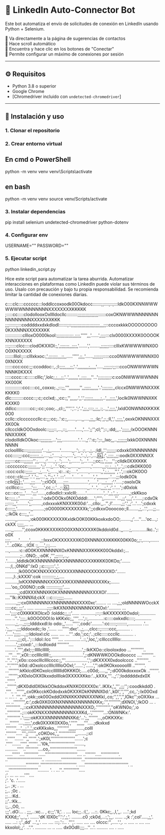 # 🤖 LinkedIn Auto-Connector Bot

Este bot automatiza el envío de solicitudes de conexión en LinkedIn usando Python + Selenium.

📌 Va directamente a la página de sugerencias de contactos  
📌 Hace scroll automático  
📌 Encuentra y hace clic en los botones de "Conectar"  
📌 Permite configurar un máximo de conexiones por sesión  

---

## ⚙️ Requisitos

- Python 3.8 o superior
- Google Chrome
- [Chromedriver incluido con `undetected-chromedriver`]

---

## 🚀 Instalación y uso

### 1. Clonar el repositorio

### 2. Crear entorno virtual

## En cmd o PowerShell

python -m venv venv
venv\Scripts\activate


## en bash

python -m venv venv
source venv/Scripts/activate

### 3. Instalar dependencias

pip install selenium undetected-chromedriver python-dotenv

### 4. Configurar env

USERNAME=""
PASSWORD=""


### 5. Ejecutar script

python linkedin_script.py


Hice este script para automatizar la tarea aburrida. Automatizar interacciones en plataformas como LinkedIn puede violar sus términos de uso. Usalo con precaución y bajo tu propia responsabilidad.
Se recomienda limitar la cantidad de conexiones diarias.

c::::clc::::cccccc:::loddlccoxoodk00Okdocc:::::::;;::::;::;:::ldkO00KXNNWWWWWWWNNNNNNNNXXXXXXXXKKKKK
;:::::cc:::::clodollooxOxlllldocllc:::::::::;;;;;;;;;;;;;;;;::::::coxOKNWWWNNNNNNNNNNNNNNNXXXXXXXKKK
;;;::::::;:::coddddxxdxkdlodl:::::::;::;;;;;;;;;;;;;;;;;;;;;;,,,;;::cccoxkkkOOOOOOOOO0KXXNNNXXXXXXKK
::::::::::::::cllloxO0000kool:;;;;;;;;;;;;;,;;;;,''''',,,'......',;;;;:::clx0000XXXXK0OOOOKXNNXXXXXX
:::;:::::clcc::::clodOKXXOl:;,',;;;;;;;,,;;;;,'.......','........,;;;;;;::::clllxKWWWWWNX0OO0XNXXXXX
:::::::lllol:;:::clllxkxoc:,',;;;;;;;,,,;;,,.....''''',;;,,'......,;;;;;;;:::::cco0NWWWWWNNX000XNXXX
::::::ccc:ccc:;;:ccoddoc::,.;l:;;;;,,,,;;,'..',,,,,,,,,;,,,,,'.....,;;;;;;:;;:::ccoONWWWWWNNNNK0KXXX
:::::cccc:::c::::::clllc;',lolc;,;,,,;;,'..',,,,,,,,',,;;;;,,,,''...';;;;;;;;;;:c:co0NWWWWWNNNXK000K
::::::::::::::ccc::::cc,,coxxo;.,;::;;,''',,,,,,,,,'',,;;;;;,,,,,,'..';;;;;;;;,,clccx0NWWWNXXXKKKKK0
dlc::::::::::cccc::;:c;:cclxd;.,;cc:;,'',,,,,,.',,'.',;;;;;;,,,,,,;,..',,,;;;;,',loclk0NWWNNXKKKXXK0
ddlcc:::::::::::cc:;:cc:;coo;..,cl:;,''''.','..';'..',;;,;:::;,;;,,:;..,,',;;;;,',lxldO0NWNNXKKXK0O0
ccllc::clcccccccllc:c:;;:cc;..':c:;,......,....,,....,;;,,:lc;',;:,;ll,','.,;;;;,',oxxkOKNNNXXXXK0Ok
cllcccldkOOOxdoolc::;;;;::,...,::;,......'.....,'....';;'';cl;'';::,:dd;,,..';;;;;,;lxOOOKNNNNNXXXKK
clodollldkOOkoc::;;;;;;;;,...';;;,.............'..'...,;'.':c;.';::,,lxo;,,..,;;;;;;;lxkkO0XNNNNNNNN
ccloolllllc:::;;;;;;;;;;;'...,;,,.......'.........,,..';,..;:,..,;,..;ldl,,'.';;;;;;;:cdxxk0XNNNNNNN
ccc:::::;;:ccc;;;;;;;,,;,....,;,'.....,;...,.....';,...,'..,:,..',...,:cl:,;'.,;;;;,,;;:oodk0XXXNNXX
;;;;::::cc:::;;;;;;;'',;,....,;'.....,:,..';.....';,.......';,...'....;;cc;;,',;,,,,'';;clldk0XXKKKK
::cccccccc:;;;;;;,,,.';;'....;,..'..'cc;..,,......,,........,'........,,;:;,;,,,;,',,.',;::cdk0KK000
::ccc:cclc:;;;;;,,,..,;,....';,.....,:c:..:c;.....',........,.........,,',;,;,,,,,'','..',:::okOK0OO
::ccc::clc;;;;'..'..';;,....';,'';:,'..'..:::'......'.......'.........',.',,,,,,,,,..'....;;:lodk0Ok
::cllc:cl:;;,'.....,;;;.....';;clOOl,.....;:::................',......',..,,,;,,,,;'.'.....;:oxolxOk
:cclllcc:;;,,.....';;;,.....',cc,;:,'...;:,:cl:...............,,..'...',..,,,;,',,;'..'....';:d0xlok
cc:::cc:;;,,'.....';;;'......,cdlodlcl::xxlclll;.......'..............',..',,;,',,;,........,;ckKkoo
lc::;;;,;,'........,;;.......':odxOOOkx0NXOdddl:.....';'''';,.........''...,;;'.,,,;'..'.....;:cdxOk
;;::::;,,'.........';,........,cdxxxxkKNXXXK00d:'...,cllo:,,..''.;l'.......,;;'.',,;'...'....';cdxxk
c::::;;,'...........,,.........;oO0000KXXXXXXXk;';;cdkxxOooocoo:;ll........,;,..'.',....;;....;:lkOk
c:::;,,'... ........,,.........,:ok000KKXXXXXKxldkO0K00KKkoxkxdoOO;........,;'....''....'oc...,:ckXX
:;;;;,...  ... .....,,.......'',ccox0KKKKXXXK0O0XXNXXXXXK0kddold0d..,,.....;,............lkc..';:o0X
;;;:,......'........',.......,;;lxxxOKXXXXXXXKO0XNNNXXXKKKK00KK0o;,;:,.....,.........'...c0Kc..,:lOX
:;,....',;:;..... ...,.......:c::dO0KXXNNNNNXOxKNNNNXXXKKKK00Okddxl:;... ............;:..:0NO;.,:o0K
,''',;;::::,..,.    .'.......,lddldk0KXNNNNNNKKXNNNNNXXXXKKKK00KOo;'.......      ....;l,.;0NKd'':lxO
;:c:::;;:::'.,'.    ..........,lk00OOKXNXXXXXXXXXXXNNNXXXXXXXXXO:'.......      ......,l:.;kXXXl':cok
::::::::::;,;,....   ..........,lxKXXNNNNNXXXXXXXKXXNNNNNXXXXKx;.......         .....'oo,;O00NO:;cdk
::::::::::;;;'.....  ..........,;cd0XXXNNNXK0KXNNNNNNNNNXXXXOl'..........       ....''lk::KXNNXd;ckX
:::c::::;;;;;.......  .........,;;:cx0XNNNNNXXNNNNNNNXXXX0xc'........ ...      ....,;,;oldNNNNWOcckX
:::::cc;,;;;'.. ..... ..........;:;::lkKXNXNNXNNNNXXKOxl:'..........  ...     ....';;;;:cOXKKKXOlcxO
:lolddc;;,;;'......  ............;::;::lkKXXXXX0Oxdol;.............  .....  ..''..';;;;,:k0OOO0Ol:lo
kKKxlc;,,''''....',::,............:c:::::oxkxdlc::::;.............   ........,;,...,;;:;;ldddxxdl:lo
odo:,,'......''''.',codc'.........':cc:::::;::::::::,...........     .'... .';,,,...,;;;lddooxdc;:lo
,'......     ....''''':dxc'..,;,...,clcc::;::::::ccc,..........    . .'.....';;;;;...,;;:ldoloxl:clc
......    ....   ...'''.:do,';cc;'..;cllc:::::cccllc........... .  ...'......,;;;cl,..';:::ldol::lcc
'''''.... .............'..::,',loc,',:clllccclllllo:............... .........',;;coxd:'.,:::lodloxdd
'''''''''....   ........'..'''',dxl;:;:lllllcllllll;..........................',;:lkKXOo::clooloxdoo
...''''''''''..    ...'''....''',xOl:::ccllllclllll:;,.........................',;:dKNWWKOOOkdlooccc
  ....'''''''''..     ..''..'''.';x0o::cooclllcllllcccc:;,'''..................',';:dKXXXX0xdoolcccc
     ..'''''''''..     ..''.'''''':k0d::dOxolcccllllcllllloOOxl;'......';'......','':ok0KOkxoooollll
       ..''''''''.      ...'''''''':kKklcd0KOxolcclllllllld0KKKOl;.....c00d;.....,,'';:dO00kdoxxoxOk
        ..'''''''.        ...''''''';xX0xloOXX0kxxdollllok0XXXXXKko:'..,kXXx,'''..,;'.';lodddddxdx0X
         ..''''''.          ..''''''';dKX0dld0X0kkOOkddoxKNXKO0XXX0x:'..lKXx,',,''',;;;'';:coodkkddO
.          .''''..           ..'''''',,cx0KkcckKOdodxxk0KXXKOkKNNNX0d:'.,k0l','','''',cc,.';:lx00Oxd
..          ...'.              .''',,''',:okk:;ok00OxddOXNXKKXNNXXXNKkl,.co;'',','','',lOkc'';oOXXkx
...          ....               ..''''''''',c:',cdk0XK00XNXNNNNXNNNNNXKx;.''',''''''''';dXNOl,';lkOO
...            .                  .'''''''''''..,::cxKXNNNNNNNNNNNNNNXXXO;.''''''''''',''oKWN0o;',:o
                                   ..''''''''''..;:::okKXNXXXNNNNNNNXXXKd,..','''''''''...:ONWNKx:'.
                                   ..''''''''''..':;;;;:okKXXXNNNNNNNXKd;'...';,,'''''''...,oOKKXKx:
                                   ....'''''''....,;;;;,',cdk0XXXK0XX0o,',''''',,,,,,'''.....;dkxkxd
                                     .''''''''....',,,;,',,',;cxKKkxko,,,''''''''',,,,,,......,colll
                                     .''''''''.....''';;'''''',,cOKOoc,',,''''''''''''',,.......;:cl
                                    ..''''''.......''',,''''''..';xK0l,'''''''''''''''''''.......';c
                                    .'''''.......''''',,'''''''...'l0k,''''''''''''''''''''........,
                                     ..........'''''..''''''''''....co,.'''''''''''''''''''''.......
                                      ......''''''....'''''''''''......'''''''''''''''''''''''''....
                                      ..''''''''.....''''''''''''''. ..'''''''''''''''''''''''''''..
                                       .............''''''''''''''''...'''''''''''''''''''''''''''''
                                          .................''''''''''..''''''''''''''''''''''''''''.
                                                            .....''''''''''''''''''''''''''''''''''.
..                                                               ...'''''''''''''''''''''''.........
'.    .                                                             ...''..''''''''''''.....        
;'.  ...                                                              ...  ....''''....             
;'.  'c.                                                                    .'......                
;,.. ;x; .                                                                  ...                     
;,.. ;0c .                                                                                          
;;...:Kd..                                                                                          
;;'..:Kk...                                                                                         
:;,..,O0, ...                                                                                       
:;;'..dO:...                                                                                       .
;;;,..:xc...                                                                                       ,
c:;;'.'ll,'.  .                                                                                 ....
loc;;..:l,',.                                                                                 ...::.
0Kkc;,.,l,',,.                                                                             ....'.;kd
KXKd;;'.,,.,,'.                                                                           .......'dK
l0X0c''.';',;,'.                                                                         .........c0
;ck0d,...:,';,,.                                                                         ...... ..;k
:',col'.....,;,'.                                                                        .....  ...:
:;'.,dd'  ...',,'.                                                                       ....   ....
:::;.'::..  .''','.            .....                                                     ....   ....
olccc:'',.....'.',.           ..  .....                                  ..              ....   ....
kkxolol;,;'. ..'.''.            .........                               ...               ..   .....
dx0Odll:;;;...''...'.            .........                            ....                .    .....